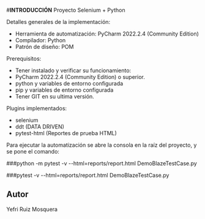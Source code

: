 #**INTRODUCCIÓN**
Proyecto Selenium + Python


Detalles generales de la implementación:

+ Herramienta de automatización: PyCharm 2022.2.4 (Community Edition)
+ Compilador:  Python
+ Patrón de diseño:  POM


Prerequisitos:

+ Tener instalado y verificar su funcionamiento:
+ PyCharm 2022.2.4 (Community Edition) o superior.
+ python y variables de entorno configurada
+ pip  y variables de entorno configurada 
+ Tener GIT en su ultima versión.

Plugins implementados:

+ selenium
+ ddt (DATA DRIVEN)
+ pytest-html (Reportes de prueba HTML)


Para ejecutar la automatización se abre la consola en la raíz del proyecto, y se pone el comando:

###python -m pytest -v  --html=reports/report.html DemoBlazeTestCase.py

###pytest -v  --html=reports/report.html DemoBlazeTestCase.py


## Autor ##
Yefri Ruiz Mosquera